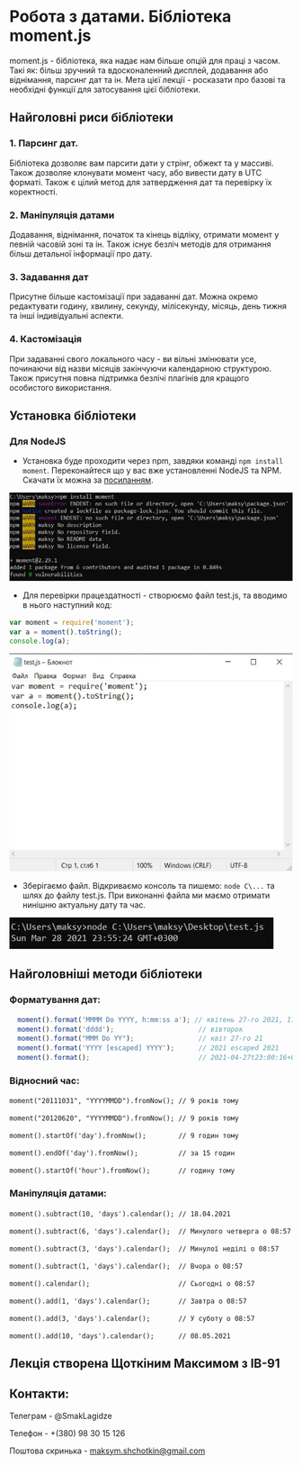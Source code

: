 # Робота з датами. Бібліотека moment.js

moment.js - бібліотека, яка надає нам більше опцій для праці з часом. Такі як: більш зручний та вдосконаленний дисплей, додавання або віднімання, парсинг дат та ін. Мета цієї лекції - росказати про базові та необхідні функції для затосування цієї бібліотеки.

## Найголовні риси бібліотеки

### 1. Парсинг дат. 

Бібліотека дозволяє вам парсити дати у стрінг, обжект та у массиві. Також дозволяе клонувати момент часу, або вивести дату в UTC форматі. Також є цілий метод для затвердження дат та перевірку їх коректності.

### 2. Маніпуляція датами

Додавання, віднімання, початок та кінець відліку, отримати момент у певній часовій зоні та ін. Також існує безліч методів для отримання більш детальної інформації про дату.

### 3. Задавання дат

Присутне більше кастомізації при задаванні дат. Можна окремо редактувати годину, хвилину, секунду, мілісекунду, місяць, день тижня та інші індивідуальні аспекти.

### 4. Кастомізація

При задаванні свого локального часу - ви вільні змінювати усе, починаючи від назви місяців закінчуючи календарною структурою. Також присутня повна підтримка безлічі плагінів для кращого особистого використання. 

## Установка бібліотеки

### Для NodeJS

* Установка буде проходити через npm, завдяки команді `npm install moment`. Переконайтеся що у вас вже установленні NodeJS та NPM. Скачати їх можна за [посиланням](https://nodejs.org/uk/download/). 

![Процесс установки](/src/screen2.jpg)

* Для перевірки працездатності - створюємо файл test.js, та вводимо в нього наступний код:

```js
var moment = require('moment');
var a = moment().toString();
console.log(a);
```
![Приклад](/src/screen1.jpg)

* Зберігаємо файл. Відкриваємо консоль та пишемо: `node C\...` та шлях до файлу test.js. При виконанні файла ми маємо отримати нинішню актуальну дату та час.

![Результат](/src/screen3.jpg)

## Найголовніші методи бібліотеки

### Форматування дат:

```js
  moment().format('MMMM Do YYYY, h:mm:ss a'); // квітень 27-го 2021, 11:00:16 вечора
  moment().format('dddd');                     // вівторок
  moment().format("MMM Do YY");                // квіт 27-го 21
  moment().format('YYYY [escaped] YYYY');      // 2021 escaped 2021
  moment().format();                           // 2021-04-27t23:00:16+03:00
```

### Відносний час:

`moment("20111031", "YYYYMMDD").fromNow(); // 9 років тому`

`moment("20120620", "YYYYMMDD").fromNow(); // 9 років тому`

`moment().startOf('day').fromNow();        // 9 годин тому`

`moment().endOf('day').fromNow();          // за 15 годин`

`moment().startOf('hour').fromNow();       // годину тому`

### Маніпуляція датами:

`moment().subtract(10, 'days').calendar(); // 18.04.2021`

`moment().subtract(6, 'days').calendar();  // Минулого четверга о 08:57`

`moment().subtract(3, 'days').calendar();  // Минулої неділі о 08:57`

`moment().subtract(1, 'days').calendar();  // Вчора о 08:57`

`moment().calendar();                      // Сьогодні о 08:57`

`moment().add(1, 'days').calendar();       // Завтра о 08:57`

`moment().add(3, 'days').calendar();       // У суботу о 08:57`

`moment().add(10, 'days').calendar();      // 08.05.2021`



## Лекція створена Щоткіним Максимом з ІВ-91

## Контакти:

Телеграм - @SmakLagidze

Телефон - +(380) 98 30 15 126

Поштова скринька - maksym.shchotkin@gmail.com








